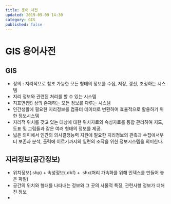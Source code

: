 ```yaml
---
title: 용어 사전
updated: 2019-09-09 14:30
category: GIS
published: false
---
```

# GIS 용어사전
## GIS
- 정의 : 지리적으로 참조 가능한 모든 형태의 정보를 수집, 저장, 갱신, 조정하는 시스템
- 지리 정보와 관련된 처리를 할 수 있는 시스템
- 지표면(땅) 상의 존재하는 모든 정보를 다루는 시스템
- 인간생활에 필요한 지리정보를 컴퓨터 데이터로 변환하여 효율적으로 활용하기 위한 정보시스템
- 지리적 위치를 갖고 있는 대상에 대한 위치자료와 속성자료를 통합 관리하여 지도, 도표 및 그림들과 같은 여러 형태의 정보를 제공.
- 넓은 의미에서 인간의 의사결정능력 지원에 필요한 지리정보의 관측과 수집에서부터 보존과 분석, 출력에 이르기까지의 일련의 조작을 위한 정보시스템을 의미한다. 

## 지리정보(공간정보)
- 위치정보(.shp) + 속성정보(.dbf) + .shx(처리 가속화를 위해 인덱스를 만들어 놓은 파일)
- 공간의 위치와 형태를 나타내는 정보와 그 곳의 사물적 특징, 관련사항 정보가 더해진 정보
- 